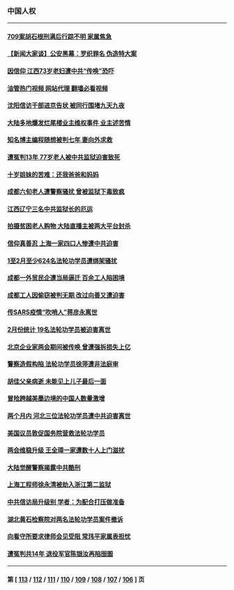 ### 中国人权
---
#### [709案胡石根刑满后行踪不明 家属焦急](../../pages/ncid278/n13957803.md?03261645) 
#### [【新闻大家谈】公安黑幕：罗织罪名 伪造特大案](../../pages/ncid278/n13957627.md?03261645) 
#### [因信仰 江西73岁老妇遭中共“传唤”恐吓](../../pages/ncid278/n13955184.md?03261645) 
#### [油管热门视频 网站代理 翻墙必看视频](http://138.2.39.72:81/youtube.html?epic-marker?03261645)
#### [沈阳信访干部进京告状 被同行围堵九天九夜](../../pages/ncid278/n13954685.md?03261645) 
#### [大陆多地爆发烂尾楼业主维权事件 业主述苦情](../../pages/ncid278/n13956145.md?03261645) 
#### [知名博主编程随想被判七年 妻向外求救](../../pages/ncid278/n13955870.md?03261645) 
#### [遭冤判13年 77岁老人被中共监狱迫害致死](../../pages/ncid278/n13953812.md?03261645) 
#### [十岁姐妹的苦难：还我爸爸和妈妈](../../pages/ncid278/n13923454.md?03261645) 
#### [成都六旬老人遭警察骚扰 曾被监狱下毒致疯](../../pages/ncid278/n13952299.md?03261645) 
#### [江西辽宁三名中共监狱长的厄运](../../pages/ncid278/n13951740.md?03261645) 
#### [拍摄贫困老人购物 大陆直播主被两大平台封杀](../../pages/ncid278/n13952368.md?03261645) 
#### [信仰真善忍 上海一家四口人惨遭中共迫害](../../pages/ncid278/n13950973.md?03261645) 
#### [1至2月至少624名法轮功学员遭绑架骚扰](../../pages/ncid278/n13950181.md?03261645) 
#### [成都一外贸民企遭当局逼迁 百余工人陷困境](../../pages/ncid278/n13950512.md?03261645) 
#### [成都工人因偷窃被判无期 改过向善又遭迫害](../../pages/ncid278/n13948561.md?03261645) 
#### [传SARS疫情“吹哨人”蒋彦永离世](../../pages/ncid278/n13949222.md?03261645) 
#### [2月份统计 19名法轮功学员被迫害离世](../../pages/ncid278/n13947335.md?03261645) 
#### [北京企业家两会期间被传唤 曾遭强拆损失上亿](../../pages/ncid278/n13947896.md?03261645) 
#### [警察造假构陷 法轮功学员徐萍遭非法庭审](../../pages/ncid278/n13946469.md?03261645) 
#### [胡佳父亲病逝 未能见上儿子最后一面](../../pages/ncid278/n13947415.md?03261645) 
#### [冒险跨越美墨边境的中国人数量激增](../../pages/ncid278/n13946742.md?03261645) 
#### [两个月内 河北三位法轮功学员遭中共迫害离世](../../pages/ncid278/n13945856.md?03261645) 
#### [美国议员敦促国务院营救法轮功学员](../../pages/ncid278/n13945791.md?03261645) 
#### [两会维稳升级 王全璋一家遭数十人上门滋扰](../../pages/ncid278/n13946416.md?03261645) 
#### [大陆觉醒警察揭露中共酷刑](../../pages/ncid278/n13937616.md?03261645) 
#### [上海工程师徐永清被劫入浙江第二监狱](../../pages/ncid278/n13945041.md?03261645) 
#### [中共信访局升级别 学者：为配合打压做准备](../../pages/ncid278/n13945602.md?03261645) 
#### [湖北黄石检察院对两名法轮功学员案件撤诉](../../pages/ncid278/n13944382.md?03261645) 
#### [向看守所要求律师会见受阻 常玮平家属表担忧](../../pages/ncid278/n13944719.md?03261645) 
#### [遭冤判共14年 退役军官陈银汝再陷囹圄](../../pages/ncid278/n13943569.md?03261645) 

---
#### 第 [ [113](./113.md?03261645) / [112](./112.md?03261645) / [111](./111.md?03261645) / [110](./110.md?03261645) / [109](./109.md?03261645) / [108](./108.md?03261645) / [107](./107.md?03261645) / [106](./106.md?03261645) ] 页
